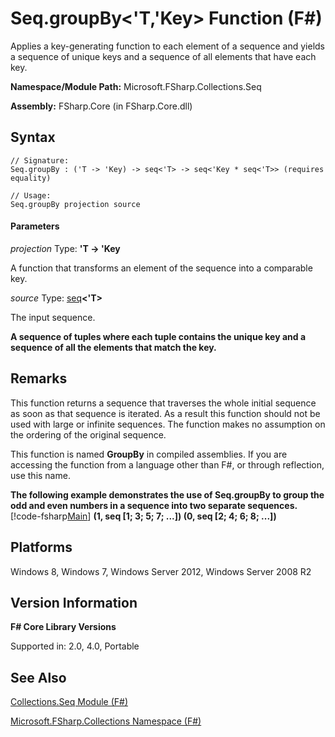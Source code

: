 # Seq.groupBy<'T,'Key> Function (F#)

Applies a key-generating function to each element of a sequence and yields a sequence of unique keys and a sequence of all elements that have each key.

**Namespace/Module Path:** Microsoft.FSharp.Collections.Seq

**Assembly:** FSharp.Core (in FSharp.Core.dll)


## Syntax

```
// Signature:
Seq.groupBy : ('T -> 'Key) -> seq<'T> -> seq<'Key * seq<'T>> (requires equality)

// Usage:
Seq.groupBy projection source
```

#### Parameters
*projection*
Type: **'T -&gt; 'Key**


A function that transforms an element of the sequence into a comparable key.


*source*
Type: [seq](http://msdn.microsoft.com/en-us/library/2f0c87c6-8a0d-4d33-92a6-10d1d037ce75)**&lt;'T&gt;**


The input sequence.



**A sequence of tuples where each tuple contains the unique key and a sequence of all the elements that match the key.**
## Remarks
This function returns a sequence that traverses the whole initial sequence as soon as that sequence is iterated. As a result this function should not be used with large or infinite sequences. The function makes no assumption on the ordering of the original sequence.

This function is named **GroupBy** in compiled assemblies. If you are accessing the function from a language other than F#, or through reflection, use this name.

**The following example demonstrates the use of Seq.groupBy to group the odd and even numbers in a sequence into two separate sequences.**
[!code-fsharp[Main](snippets/fssequences/snippet21.fs)]
**(1, seq [1; 3; 5; 7; ...]) (0, seq [2; 4; 6; 8; ...])**
## Platforms
Windows 8, Windows 7, Windows Server 2012, Windows Server 2008 R2


## Version Information
**F# Core Library Versions**

Supported in: 2.0, 4.0, Portable




## See Also
[Collections.Seq Module &#40;F&#35;&#41;](Collections.Seq+Module+%28FSharp%29.md)

[Microsoft.FSharp.Collections Namespace &#40;F&#35;&#41;](Microsoft.FSharp.Collections+Namespace+%28FSharp%29.md)

